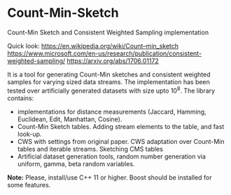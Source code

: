 # Count-Min-Sketch

Count-Min Sketch and Consistent Weighted Sampling implementation

Quick look:
https://en.wikipedia.org/wiki/Count–min_sketch
https://www.microsoft.com/en-us/research/publication/consistent-weighted-sampling/
https://arxiv.org/abs/1706.01172


It is a tool for generating Count-Min sketches and consistent weighted samples for varying sized data streams. The implementation has been tested over artificially generated datasets with size upto $10^8$. The library contains:
- implementations for distance measurements (Jaccard, Hamming, Euclidean, Edit, Manhattan, Cosine). 
- Count-Min Sketch tables. Adding stream elements to the table, and fast look-up.
- CWS with settings from original paper. CWS adaptation over Count-Min tables and iterable streams. Sketching CMS tables
- Artificial dataset generation tools, random number generation via uniform, gamma, beta random variables.

__Note:__ Please, install/use C++ 11 or higher. Boost should be installed for some features.



